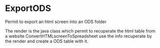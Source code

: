 # ExportODS
Permit to export an html screen into an ODS folder

The render is the java class which permit to recuperate the html table from a website
ConvertHTMLscreenToSpreadsheet use the info recuperate by the render and create a ODS table with it.
